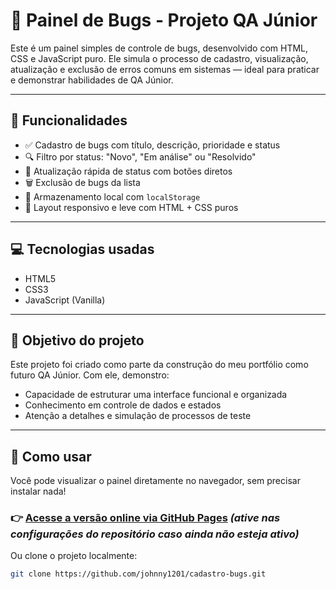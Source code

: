 # 🐞 Painel de Bugs - Projeto QA Júnior

Este é um painel simples de controle de bugs, desenvolvido com HTML, CSS e JavaScript puro. Ele simula o processo de cadastro, visualização, atualização e exclusão de erros comuns em sistemas — ideal para praticar e demonstrar habilidades de QA Júnior.

---

## 🎯 Funcionalidades

- ✅ Cadastro de bugs com título, descrição, prioridade e status
- 🔍 Filtro por status: "Novo", "Em análise" ou "Resolvido"
- 🔄 Atualização rápida de status com botões diretos
- 🗑️ Exclusão de bugs da lista
- 💾 Armazenamento local com `localStorage`
- 🎨 Layout responsivo e leve com HTML + CSS puros

---

## 💻 Tecnologias usadas

- HTML5
- CSS3
- JavaScript (Vanilla)

---

## 🧪 Objetivo do projeto

Este projeto foi criado como parte da construção do meu portfólio como futuro QA Júnior. Com ele, demonstro:

- Capacidade de estruturar uma interface funcional e organizada
- Conhecimento em controle de dados e estados
- Atenção a detalhes e simulação de processos de teste

---

## 🚀 Como usar

Você pode visualizar o painel diretamente no navegador, sem precisar instalar nada!

### 👉 [Acesse a versão online via GitHub Pages](https://johnny1201.github.io/cadastro-bugs/) *(ative nas configurações do repositório caso ainda não esteja ativo)*

Ou clone o projeto localmente:
```bash
git clone https://github.com/johnny1201/cadastro-bugs.git
